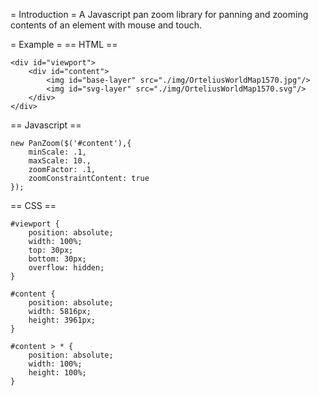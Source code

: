 = Introduction =
A Javascript pan zoom library for panning and zooming contents of an element with mouse and touch.

= Example =
== HTML ==
```
<div id="viewport">
    <div id="content">
        <img id="base-layer" src="./img/OrteliusWorldMap1570.jpg"/>
        <img id="svg-layer" src="./img/OrteliusWorldMap1570.svg"/>
    </div>
</div>
```

== Javascript ==
```
new PanZoom($('#content'),{
    minScale: .1,
    maxScale: 10.,
    zoomFactor: .1,
    zoomConstraintContent: true
});
```

== CSS ==
```
#viewport {
    position: absolute;
    width: 100%;
    top: 30px;
    bottom: 30px;
    overflow: hidden;
}

#content {
    position: absolute;
    width: 5816px;
    height: 3961px;
}

#content > * {
    position: absolute;
    width: 100%;
    height: 100%;
}
```
